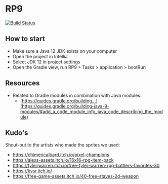 # RP9

[![Build Status](https://travis-ci.org/SoftwareSandbox/RP9.svg?branch=master)](https://travis-ci.org/SoftwareSandbox/RP9)

## How to start
- Make sure a Java 12 JDK exists on your computer
- Open the project in IntelliJ
- Select JDK 12 in project settings
- Open the Gradle view, run RP9 > Tasks > application > bootRun


## Resources
- Related to Gradle modules in combination with Java modules:
    - [https://guides.gradle.org/building...](https://guides.gradle.org/building-java-9-modules/#add_a_code_module_info_java_code_describing_the_module)
  


## Kudo's
Shout-out to the artists who made the sprites we used:
- https://chimericalbard.itch.io/pixel-champions
- https://alexs-assets.itch.io/16x16-rpg-item-pack
- https://tylerjwarren.itch.io/free-tyler-warren-rpg-battlers-favorites-30
- https://kvsr.itch.io/
- https://free-game-assets.itch.io/40-free-staves-2d-weapon
